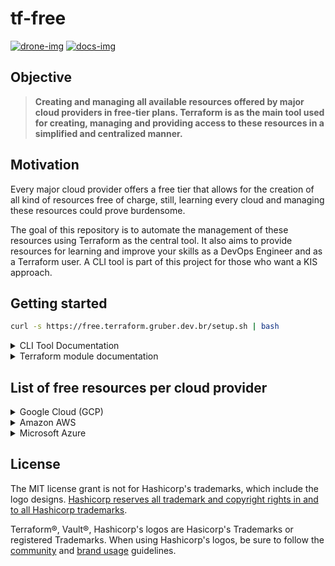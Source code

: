 # tf-free

<a href='https://drone.gruber.dev.br/gruberdev/tf-free' target='_blank'>![drone-img]</a>
<a href='https://free.terraform.gruber.dev.br' target='_blank'>![docs-img]</a>

## Objective

> **Creating and managing all available resources offered by major cloud providers in free-tier plans. Terraform is as the main tool used for creating, managing and providing access to these resources in a simplified and centralized manner.**

## Motivation

Every major cloud provider offers a free tier that allows for the creation of all kind of resources free of charge, still, learning every cloud and managing these resources could prove burdensome.

The goal of this repository is to automate the management of these resources using Terraform as the central tool. It also aims to provide resources for learning and improve your skills as a DevOps Engineer and as a Terraform user. A CLI tool is part of this project for those who want a KIS approach.

## Getting started

```sh
curl -s https://free.terraform.gruber.dev.br/setup.sh | bash
```

<details>
  <summary>
  CLI Tool Documentation
  </summary>

### Running tests

- Tests are available in `test` directory

- In the test directory, run the below command

```sh
go test
```

### Main Libraries used

- [fatih/color](go-color-url)
- [goreleaser/goreleaser](go-releaser-url)
- [spf13/cobra](go-cobra-url)
- [kdabir/has](shell-has-url)
- [c-bata/go-prompt](go-prompt-url)
- [go-task/task](go-task-url)
- [hashicorp/terraform-exec](go-tfexec-url)
- [CONNECT-platform/codedoc](docs-repo-url)
- [cloudposse/terraform-aws-tfstate-backend](remote-tfstate-url)

---

</details>

<details>
  <summary>
  Terraform module documentation
  </summary>

---

<!-- BEGIN_TF_DOCS -->
### Modules

| Name | Source | Version |
|------|--------|---------|
| aws | ./modules/aws |  |
| google\_cloud | ./modules/gcp |  |

### Inputs

| Name | Description | Type | Default |
|------|-------------|------|---------|
| aws\_account\_id | Your static IP network resource name on GCP. [GCP's Official documentation on naming resources](https://cloud.google.com/compute/docs/naming-resources#resource-name-format) | `string` | n/a |
| aws\_account\_key | Your static IP network resource name on GCP. [GCP's Official documentation on naming resources](https://cloud.google.com/compute/docs/naming-resources#resource-name-format) | `string` | n/a |
| aws\_default\_region | Your static IP network resource name on GCP. [GCP's Official documentation on naming resources](https://cloud.google.com/compute/docs/naming-resources#resource-name-format) | `string` | `"us-west-2"` |
| gcp\_instance\_name | Your static IP network resource name on GCP. [GCP's Official documentation on naming resources](https://cloud.google.com/compute/docs/naming-resources#resource-name-format) | `string` | `"gcp-machine"` |
| gcp\_project\_id | Your static IP network resource name on GCP. [GCP's Official documentation on naming resources](https://cloud.google.com/compute/docs/naming-resources#resource-name-format) | `string` | `""` |
| gcp\_project\_region | Your static IP network resource name on GCP. [GCP's Official documentation on naming resources](https://cloud.google.com/compute/docs/naming-resources#resource-name-format) | `string` | `"us-west1"` |

### Outputs

| Name | Description |
|------|-------------|
| aws\_ec2\_ipv6\_addresses | List of assigned IPv6 addresses of instances |
| aws\_ec2\_password\_data | List of Base-64 encoded encrypted password data for the instance |
| aws\_ec2\_private\_ip | List of private IP addresses assigned to the instances |
| aws\_ec2\_public\_ip | List of public IP addresses assigned to the instances, if applicable |
| gcp\_public\_ip | n/a |
<!-- END_TF_DOCS -->

</details>

## List of free resources per cloud provider

<details>

  <summary>
   Google Cloud (GCP)
  </summary>

---

### Available Resources

- 1x Compute Instance

### Requirements

-

### Terms & Conditions

-

### More information

- [Home]()

---

</details>

<details>

  <summary>
   Amazon AWS
  </summary>

---

### Available Resources

- 1x [Virtual Private Cloud (VPC)](aws-vpc-info)
  - 1x [Sub-network](aws-sub-info) attached to the VPC
  - 1x [Internet Gateway (IGW)](aws-igw-info) to provide access to the VPC
- 1x [Route Table](aws-route-info) integrating all `VPC`, `Subnet` and the `Internet Gateway (IGW)`
- 1x [EC2 Instance](aws-ec2-info) attached to the `Subnet`
- 1x [Relational Database (RDS)](aws-rds-info) of your choice (e.g. MySQL, PostgreSQL)
- 1x [S3 Storage Bucket](aws-s3-info) inside `Subnet`, configured to store the Terraform's backend state
- 1x [DynamoDB Database](aws-dynamodb-info), mainly used for preventing that running multiple instances of this Terraform chart corrupt each other.

### Requirements

- **An active account on AWS** | See: _[Getting started on AWS](aws-account-create)_
- **[Valid Access keys to AWS Account](aws-keys-info)** | See: _[Generating your access keys](aws-keys-create)_

### Terms & Conditions

- Some resources are **only valid for 12 months** and not forever. Please [check the list of resources](aws-sorted-list) to verify each resource maximum usage within the Free-Tier plan.
- EC2 Machines and RDS Databases are limited to `t3.micro` and `db.t2.micro` types respectively.
- AWS provides the free-tier resource usage for all their [global regions](aws-regions) except China (Beijing).

### More information

- [AWS Free-Tier FAQ](aws-faq)
- [AWS Free-Tier Homepage](free-aws)
- [How to set alarms for your Free-Tier account](aws-alarms-free)
- [Terraform AWS Official Provider Documentation][aws-tf-provider]
- [How to prevent charges on your Free-Tier account][aws-prevent-charges]
- [Extended terms and conditions](aws-terms)

---

</details>
<details>

  <summary>
   Microsoft Azure
  </summary>

---

### Available Resources

1.

### Requirements

- Example 1
- Example 2

### Terms & Conditions

### More information

- [Free resources homepage]()

---

</details>

## License

The MIT license grant is not for Hashicorp's trademarks, which include the logo designs. [Hashicorp reserves all trademark and copyright rights in and to all Hashicorp trademarks](disclaimer).

Terraform®, Vault®, Hashicorp's logos are Hasicorp's Trademarks or registered Trademarks. When using Hashicorp's logos, be sure to follow the [community](guidelines) and [brand usage](brand) guidelines.

<!-- Images URLs -->

[drone-img]: https://img.shields.io/drone/build/gruberdev/tf-free?label=Pipeline%20Status&color=46bac0&labelColor=1F1F1F&logo=Drone&style=flat-square&server=https%3A%2F%2Fdrone.gruber.dev.br
[docs-img]: https://img.shields.io/badge/read%20documentation-online?style=flat-square&logo=zeit&color=black

<!-- Repository links -->

[brand]: https://www.hashicorp.com/brand
[disclaimer]: https://www.hashicorp.com/trademark-policy
[guidelines]: https://www.hashicorp.com/community-guidelines
[free-aws]: https://aws.amazon.com/free/?all-free-tier
[free-gcp]: https://cloud.google.com/free
[free-docs-gcp]: https://cloud.google.com/free/docs/gcp-free-tier
[free-azure]: https://azure.microsoft.com/en-us/free/
[azure-faq]: https://azure.microsoft.com/en-us/free/free-account-faq/
[azure-full-terms]: https://azure.microsoft.com/en-us/offers/ms-azr-0044p/
[aws-faq]: https://aws.amazon.com/free/free-tier-faqs/
[go-color-url]: https://github.com/fatih/color
[go-releaser-url]: https://github.com/goreleaser/goreleaser
[go-cobra-url]: https://github.com/spf13/cobra
[shell-has-url]: https://github.com/kdabir/has
[go-prompt-url]: https://github.com/c-bata/go-prompt
[go-task-url]: https://github.com/go-task/task
[go-tfexec-url]: https://github.com/hashicorp/terraform-exec
[docs-repo-url]: https://github.com/CONNECT-platform/codedoc
[aws-key-info]: https://docs.aws.amazon.com/general/latest/gr/aws-sec-cred-types.html#access-keys-and-secret-access-keys
[aws-key-create]: https://aws.amazon.com/premiumsupport/knowledge-center/create-access-key/
[aws-account-create]: https://aws.amazon.com/premiumsupport/knowledge-center/create-and-activate-aws-account/
[aws-vpc-info]: https://aws.amazon.com/vpc/?vpc-blogs.sort-by=item.additionalFields.createdDate&vpc-blogs.sort-order=desc
[aws-igw-info]: https://docs.aws.amazon.com/vpc/latest/userguide/VPC_Internet_Gateway.html
[aws-ec2-info]: https://aws.amazon.com/ec2/
[aws-s3-info]: https://aws.amazon.com/s3/
[aws-rds-info]: https://aws.amazon.com/rds/
[aws-route-info]: https://docs.aws.amazon.com/vpc/latest/userguide/VPC_Route_Tables.html
[aws-sub-info]: https://docs.aws.amazon.com/vpc/latest/userguide/working-with-vpcs.html
[aws-tf-provider]: https://registry.terraform.io/providers/hashicorp/aws/latest/
[aws-regions]: https://aws.amazon.com/about-aws/global-infrastructure/
[aws-terms]: https://aws.amazon.com/free/terms/
[aws-prevent-charges]: https://aws.amazon.com/premiumsupport/knowledge-center/free-tier-charges/
[aws-alarms-free]: https://docs.aws.amazon.com/awsaccountbilling/latest/aboutv2/tracking-free-tier-usage.html#free-budget
[aws-sorted-list]: https://aws.amazon.com/free/?all-free-tier.sort-by=item.additionalFields.SortRank&all-free-tier.sort-order=asc&awsf.Free%20Tier%20Types=tier%23always-free%7Ctier%2312monthsfree&awsf.Free%20Tier%20Categories=*all
[aws-dynamodb-info]: https://aws.amazon.com/dynamodb/
[remote-tfstate-url]: https://github.com/cloudposse/terraform-aws-tfstate-backend
